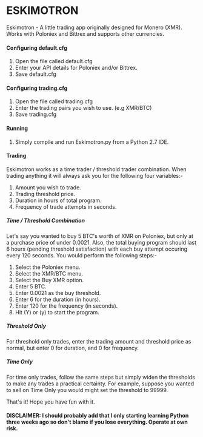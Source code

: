 # ESKIMOTRON
Eskimotron - A little trading app originally designed for Monero (XMR). Works with Poloniex and Bittrex and supports other currencies.

#### Configuring default.cfg
1. Open the file called default.cfg
2. Enter your API details for Poloniex and/or Bittrex.
3. Save default.cfg

#### Configuring trading.cfg
1. Open the file called trading.cfg
2. Enter the trading pairs you wish to use. (e.g XMR/BTC)
3. Save trading.cfg

#### Running
1. Simply compile and run Eskimotron.py from a Python 2.7 IDE.

#### Trading

Eskimotron works as a time trader / threshold trader combination. When trading anything it will always ask you for the following four variables:-

1. Amount you wish to trade.
2. Trading threshold price.
3. Duration in hours of total program.
4. Frequency of trade attempts in seconds.

##### Time / Threshold Combination

Let's say you wanted to buy 5 BTC's worth of XMR on Poloniex, but only at a purchase price of under 0.0021. Also, the total buying program should last 6 hours (pending threshold satisfaction) with each buy attempt occuring every 120 seconds. You would perform the following steps:-

1. Select the Poloniex menu.
2. Select the XMR/BTC menu.
3. Select the Buy XMR option.
4. Enter 5 BTC.
5. Enter 0.0021 as the buy threshold.
6. Enter 6 for the duration (in hours).
7. Enter 120 for the frequency (in seconds).
8. Hit (Y) or (y) to start the program.

##### Threshold Only

For threshold only trades, enter the trading amount and threshold price as normal, but enter 0 for duration, and 0 for frequency.

##### Time Only

For time only trades, follow the same steps but simply widen the thresholds to make any trades a practical certainty. For example, suppose you wanted to sell on Time Only you would might set the threshold to 99999. 

 
That's it! Hope you have fun with it. 

#### DISCLAIMER: I should probably add that I only starting learning Python three weeks ago so don't blame if you lose everything. Operate at own risk.





 
